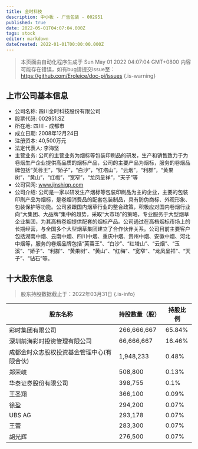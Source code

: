 ```yaml
---
title: 金时科技
description: 中小板 - 广告包装 - 002951
published: true
date: 2022-05-01T04:07:04.000Z
tags: stock
editor: markdown
dateCreated: 2022-01-01T00:00:00.000Z
---
```


> 本页面由自动化程序生成于 Sun May 01 2022 04:07:04 GMT+0800
> 内容可能存在错误，如有bug请提交issue至：https://github.com/Eroleice/doc-pi/issues
{.is-warning}

## 上市公司基本信息
- 公司名称: 四川金时科技股份有限公司
- 股票代码: 002951.SZ
- 所在地: 四川 - 成都市
- 成立日期: 2008年12月24日
- 注册资本: 40,500万元
- 法定代表人: 李海坚
- 主营业务: 公司的主营业务为烟标等包装印刷品的研发，生产和销售致力于为卷烟生产企业提供高品质的烟标产品，公司的主要产品为烟标，服务的卷烟品牌包括“芙蓉王”，“娇子”，“白沙”，“红塔山”，“云烟”，“利群”，“黄果树”，“黄山”，“红梅”，“宽窄”，“龙凤呈祥”，“天子”等
- 公司官网: www.jinshigp.com
- 公司介绍: 公司是一家以研发生产烟标等包装印刷品为主的企业，主要的包装印刷产品为烟标，是卷烟消费品的配套包装制品，具有防伪商标、外观形象、包装保护等功能。公司紧跟国内烟草行业的整合政策，积极应对国内卷烟行业向“大集团、大品牌”集中的趋势，采取“大市场”的策略，专业服务于大型烟草企业集团，为其高档卷烟提供配套的烟标产品。公司通过在高档烟标市场上的长期经营，与全国多个大型烟草集团建立了合作伙伴关系。公司目前主要客户包括湖南中烟、云南中烟、四川中烟、重庆中烟、贵州中烟、安徽中烟、河北中烟等，服务的卷烟品牌包括“芙蓉王”、“白沙”、“红塔山”、“云烟”、“玉溪”、“娇子”、“利群”、“黄果树”、“黄山”、“红梅”、“宽窄”、“龙凤呈祥”、“天子”、“钻石”等。


## 十大股东信息
> 股东持股数据截止于：2022年03月31日
{.is-info}

| 股东名称 | 持股数量（股） | 持股比例 |
| --- | --- | --- |
| 彩时集团有限公司 | 266,666,667 | 65.84% |
| 深圳前海彩时投资管理有限公司 | 66,666,667 | 16.46% |
| 成都金时众志股权投资基金管理中心(有限合伙) | 1,948,233 | 0.48% |
| 郑荣岐 | 508,800 | 0.13% |
| 华泰证券股份有限公司 | 398,755 | 0.1% |
| 王圣翔 | 366,100 | 0.09% |
| 徐盈 | 294,200 | 0.07% |
| UBS AG | 293,178 | 0.07% |
| 王蕾 | 283,300 | 0.07% |
| 胡光辉 | 276,500 | 0.07% |




